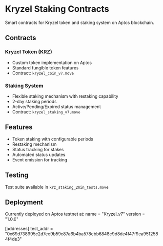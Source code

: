 # Kryzel Staking Contracts

Smart contracts for Kryzel token and staking system on Aptos blockchain.

## Contracts

### Kryzel Token (KRZ)
- Custom token implementation on Aptos
- Standard fungible token features
- Contract: `kryzel_coin_v7.move`

### Staking System
- Flexible staking mechanism with restaking capability
- 2-day staking periods
- Active/Pending/Expired status management
- Contract: `kryzel_staking_v7.move`

## Features
- Token staking with configurable periods
- Restaking mechanism
- Status tracking for stakes
- Automated status updates
- Event emission for tracking

## Testing
Test suite available in `krz_staking_2min_tests.move`

## Deployment
Currently deployed on Aptos testnet at:
name = "Kryzel_v7"
version = "1.0.0"

[addresses]
test_addr = "0x69d738995c2d7ee9b59c87a6b4ba578ebb6848c9d8de4f47f9ea9512584f4de3"
